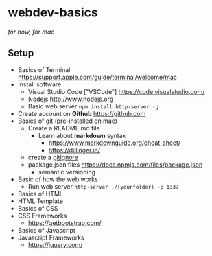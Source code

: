 # webdev-basics

_for now, for mac_

## Setup
- Basics of Terminal https://support.apple.com/guide/terminal/welcome/mac
- Install software
    - Visual Studio Code ["VSCode"] https://code.visualstudio.com/
    - Nodejs http://www.nodejs.org
    - Basic web server
    `npm install http-server -g`
- Create account on **Github** https://github.com
- Basics of git (pre-installed on mac)
    - Create a README.md file
        - Learn about **markdown** syntax 
            - https://www.markdownguide.org/cheat-sheet/
            - https://dillinger.io/
    - create a [gitignore](https://www.pluralsight.com/guides/how-to-use-gitignore-file)
    - package.json files https://docs.npmjs.com/files/package.json
        - semantic versioning 
- Basic of how the web works
    - Run web server
    `http-server ./[yourfolder] -p 1337`
- Basics of HTML
- HTML Template
- Basics of CSS
- CSS Frameworks
    - https://getbootstrap.com/
- Basics of Javascript
- Javascript Frameworks
    - https://jquery.com/ 






